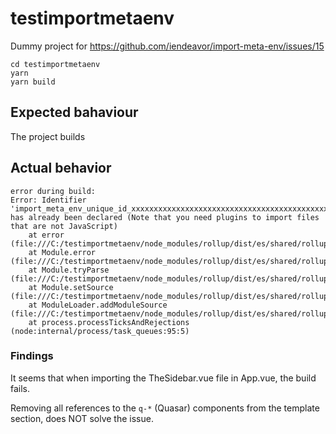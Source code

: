 # testimportmetaenv

Dummy project for https://github.com/iendeavor/import-meta-env/issues/15

```
cd testimportmetaenv
yarn
yarn build
```

## Expected bahaviour

The project builds

## Actual behavior

```
error during build:
Error: Identifier 'import_meta_env_unique_id_xxxxxxxxxxxxxxxxxxxxxxxxxxxxxxxxxxxxxxxxxxxxxxxxxxxxxxxxxxxxxxxxxxxxxxxxxxxxxxxxxxxxxxxxxxxxxxxxxxxxxxxxxxxxxxxxxxxxxxxxxxxxxxxxxxxxxxxxxxxxxxxxxxxxxxxxxxxxxxxxxxxxxxxxxxxxxxxxxxxxxxxxxxxxxxxxxxxxxxxxxxxxxxxxxxxxxxxxxxxxxxxxxxxxxx' has already been declared (Note that you need plugins to import files that are not JavaScript)
    at error (file:///C:/testimportmetaenv/node_modules/rollup/dist/es/shared/rollup.js:1858:30)
    at Module.error (file:///C:/testimportmetaenv/node_modules/rollup/dist/es/shared/rollup.js:12429:16)
    at Module.tryParse (file:///C:/testimportmetaenv/node_modules/rollup/dist/es/shared/rollup.js:12806:25)
    at Module.setSource (file:///C:/testimportmetaenv/node_modules/rollup/dist/es/shared/rollup.js:12711:24)
    at ModuleLoader.addModuleSource (file:///C:/testimportmetaenv/node_modules/rollup/dist/es/shared/rollup.js:22153:20)
    at process.processTicksAndRejections (node:internal/process/task_queues:95:5)
```

### Findings

It seems that when importing the TheSidebar.vue file in App.vue, the build fails.

Removing all references to the `q-*` (Quasar) components from the template section, does NOT solve the issue.
